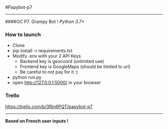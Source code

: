 #Papybot-p7
___
####OC P7. Grampy Bot !
*Python 3.7+*

### How to launch
- Clone
- pip install -r requirements.txt
- Modify .env with your 2 API Keys
    - Backend key is geocoord (unlimited use)
    - Frontend key is GoogleMaps (should be limited to url)
    - Be careful to not pay for it :)
- python run.py
- open http://127.0.0.1:5000/ in your browser

### Trello
https://trello.com/b/3Rjn6PQT/papybot-p7

___
**Based on French user inputs !**
